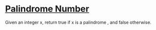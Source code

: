 # [Palindrome Number](https://leetcode.com/problems/palindrome-number/)

Given an integer x, return true if x is a palindrome , and false otherwise.
